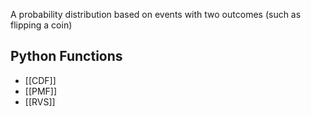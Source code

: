 A probability distribution based on events with two outcomes (such as flipping a coin)

## Python Functions
- [[CDF]]
- [[PMF]]
- [[RVS]]